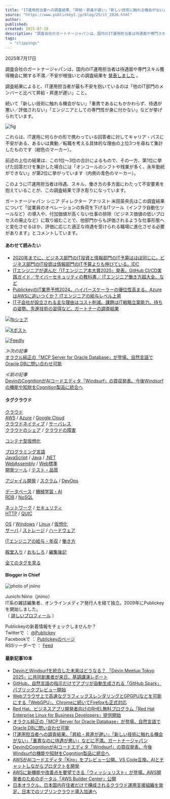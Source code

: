 ```yaml
---
title: "IT運用担当者への調査結果、「昇給・昇進が遅い」「新しい技術に触れる機会がない」「重責なのに待遇が悪い」などに不満。ガートナージャパン"
source: "https://www.publickey1.jp/blog/25/it_2026.html"
author:
published:
created: 2025-07-28
description: "調査会社のガートナージャパンは、国内のIT運用担当者は待遇面や専門スキル獲得機会に関する不満／不安が根強いとの調査結果を発表しました。 調査結果によると、IT運用担当者が最も不安を抱いているのは「他のIT部門のメンバーと比べて昇給・昇進が遅..."
tags:
  - "clippings"
---
```

2025年7月17日

  

調査会社のガートナージャパンは、国内のIT運用担当者は待遇面や専門スキル獲得機会に関する不満／不安が根強いとの調査結果を [発表しました](https://www.gartner.co.jp/ja/newsroom/press-releases/pr-20250701-itops-survey) 。

調査結果によると、IT運用担当者が最も不安を抱いているのは「他のIT部門のメンバーと比べて昇給・昇進が遅い」こと。

続いて「新しい技術に触れる機会がない」「重責であるにもかかわらず、待遇が悪い／評価されない」「エンジニアとしての専門性が身に付かない」などが挙げられています。

![fig](https://www.publickey1.jp/2025/gartner-itop202507.png)

これらは、IT運用に何らかの形で携わっている回答者に対してキャリア・パスに不安がある、あるいは異動／転職を考える具体的な理由の上位3つを尋ねて集計したものです（紺色のマーカー）。

前述の上位の結果は、この1位～3位の合計によるもので、その一方、第1位に挙げた回答だけを集計した場合には「オンコールのシフトや残業が多く、永年勤続ができない」が第2位に挙がっています（内側の青色のマーカー）。

このようにIT運用担当者は待遇、スキル、働き方の多方面にわたって不安要素を抱えていることが、この調査結果で浮き彫りになっています。

ガートナージャパン シニア ディレクター アナリスト 米田英央氏はこの調査結果について「従業員のオペレーションの負荷を下げるITツール（インフラ自動化ツールなど）の導入や、付加価値が高くない仕事の排除（ビジネス価値の低いプロセスの廃止など）に取り組むことで、他部門からも評価されるような仕事形態へと変化させるほか、評価に応じた適正な待遇を受けられる職場に進化させる必要があります」とコメントしています。

#### あわせて読みたい

- [2020年までに、ビジネス部門のIT投資と情報部門のIT予算はほぼ同じに。ビジネス部門のIT投資は情報部門のIT予算よりも伸びている。IDC](https://www.publickey1.jp/blog/17/2020ititititidc.html)
- [ITエンジニアが選んだ「ITエンジニア本大賞2025」発表。GitHub CI/CD実践ガイド／サイバーセキュリティの教科書／ ITエンジニア働き方超大全、など](https://www.publickey1.jp/blog/25/itit2025.html)
- [PublickeyのIT業界予想2024。ハイパースケーラーの優位性高まる、AzureはAWSに追いつくか？ ITエンジニアの給与レベル上昇](https://www.publickey1.jp/blog/24/publickeyit2024azureaws_it.html)
- [IT子会社が設立される主な理由はコスト削減。課題はIT戦略立案能力、待ちの姿勢、先進技術の習得など。ガートナーの調査結果](https://www.publickey1.jp/blog/23/itit.html)

[![fbシェア](https://www.publickey1.jp/2024/fbshare_btn.png)](http://www.facebook.com/share.php?u=https%3A%2F%2Fwww.publickey1.jp%2Fblog%2F25%2Fit_2026.html)

[![Xポスト](https://www.publickey1.jp/2024/xpost_btn.png)](https://twitter.com/intent/tweet?original_referer=https%3A%2F%2Fwww.publickey1.jp%2F&text=IT%E9%81%8B%E7%94%A8%E6%8B%85%E5%BD%93%E8%80%85%E3%81%B8%E3%81%AE%E8%AA%BF%E6%9F%BB%E7%B5%90%E6%9E%9C%E3%80%81%E3%80%8C%E6%98%87%E7%B5%A6%E3%83%BB%E6%98%87%E9%80%B2%E3%81%8C%E9%81%85%E3%81%84%E3%80%8D%E3%80%8C%E6%96%B0%E3%81%97%E3%81%84%E6%8A%80%E8%A1%93%E3%81%AB%E8%A7%A6%E3%82%8C%E3%82%8B%E6%A9%9F%E4%BC%9A%E3%81%8C%E3%81%AA%E3%81%84%E3%80%8D%E3%80%8C%E9%87%8D%E8%B2%AC%E3%81%AA%E3%81%AE%E3%81%AB%E5%BE%85%E9%81%87%E3%81%8C%E6%82%AA%E3%81%84%E3%80%8D%E3%81%AA%E3%81%A9%E3%81%AB%E4%B8%8D%E6%BA%80%E3%80%82%E3%82%AC%E3%83%BC%E3%83%88%E3%83%8A%E3%83%BC%E3%82%B8%E3%83%A3%E3%83%91%E3%83%B3%20%EF%BC%8D%20Publickey&url=https%3A%2F%2Fwww.publickey1.jp%2Fblog%2F25%2Fit_2026.html)

[![Feedly](https://www.publickey1.jp/2024/feedly_btn.png)](https://feedly.com/i/subscription/feed%2Fhttps%3A%2F%2Fwww.publickey1.jp%2Fatom.xml)

  

*≫次の記事*  
[オラクル純正の「MCP Server for Oracle Database」が登場、自然言語でOracle DBに問い合わせ可能](https://www.publickey1.jp/blog/25/mcp_server_for_oracle_databaseoracle_db.html)  
  
*≪前の記事*  
[DevinのCognitionがAIコードエディタ「Windsurf」の買収発表。今後Windsurfの機能や知財をCognition製品に統合へ](https://www.publickey1.jp/blog/25/devincognitionaiwindsurfwindsurfcognition.html)

  
  

#### タグクラウド

[クラウド](https://www.publickey1.jp/cloud/)  
[AWS](https://www.publickey1.jp/cloud/aws/) / [Azure](https://www.publickey1.jp/cloud/microsoft-azure/) / [Google Cloud](https://www.publickey1.jp/cloud/google-cloud/)  
[クラウドネイティブ](https://www.publickey1.jp/cloud/cloud-native/) / [サーバレス](https://www.publickey1.jp/cloud/serverless/)  
[クラウドのシェア](https://www.publickey1.jp/cloud/cloud-share/) / [クラウドの障害](https://www.publickey1.jp/cloud/cloud-failure/)  

[コンテナ型仮想化](https://www.publickey1.jp/container-vm/)

[プログラミング言語](https://www.publickey1.jp/programming-lang/)  
[JavaScript](https://www.publickey1.jp/programming-lang/javascript/) / [Java](https://www.publickey1.jp/programming-lang/java/) / [.NET](https://www.publickey1.jp/programming-lang/net/)  
[WebAssembly](https://www.publickey1.jp/programming-lang/webassembly/) / [Web標準](https://www.publickey1.jp/programming-lang/web-standards/)  
[開発ツール](https://www.publickey1.jp/devtools/) / [テスト・品質](https://www.publickey1.jp/devtools/software-test/)

[アジャイル開発](https://www.publickey1.jp/devops/agile/) / [スクラム](https://www.publickey1.jp/devops/scrum/) / [DevOps](https://www.publickey1.jp/devops/)

[データベース](https://www.publickey1.jp/database/) / [機械学習・AI](https://www.publickey1.jp/database/machine-learning-ai)  
[RDB](https://www.publickey1.jp/database/rdb/) / [NoSQL](https://www.publickey1.jp/database/nosql/)  

[ネットワーク](https://www.publickey1.jp/network/) / [セキュリティ](https://www.publickey1.jp/network/security)  
[HTTP](https://www.publickey1.jp/network/http/) / [QUIC](https://www.publickey1.jp/network/quic/)

[OS](https://www.publickey1.jp/os) / [Windows](https://www.publickey1.jp/os/windows) / [Linux](https://www.publickey1.jp/os/linux) / [仮想化](https://www.publickey1.jp/os/vm)  
[サーバ](https://www.publickey1.jp/hardware/server/) / [ストレージ](https://www.publickey1.jp/hardware/storage/) / [ハードウェア](https://www.publickey1.jp/hardware/)

[ITエンジニアの給与・年収](https://www.publickey1.jp/trends/payment/) / [働き方](https://www.publickey1.jp/trends/workstyle/)

[殿堂入り](https://www.publickey1.jp/after-words/recommend/) / [おもしろ](https://www.publickey1.jp/after-words/funny) / [編集後記](https://www.publickey1.jp/after-words/)

[全てのタグを見る](https://www.publickey1.jp/tags.html)

#### Blogger in Chief

![photo of jniino](https://www.publickey1.jp/images/profile.jpg)

Junichi Niino（jniino）  
IT系の雑誌編集者、オンラインメディア発行人を経て独立。2009年にPublickeyを開始しました。  
（ [詳しいプロフィール](https://www.publickey1.jp/about-us.html) ）

Publickeyの新着情報をチェックしませんか？  
Twitterで ： [@Publickey](https://twitter.com/publickey/)  
Facebookで ： [Publickeyのページ](https://www.facebook.com/publickey/)  
RSSリーダーで ： [Feed](https://www.publickey1.jp/atom.xml)  

#### 最新記事10本

- [DevinとWindsurfを統合した未来はどうなる？ 「Devin Meetup Tokyo 2025」に共同創業者が来日、基調講演レポート](https://www.publickey1.jp/blog/25/devinwindsurf_devin_meetup_tokyo_2025.html)
- [GitHub、自然言語の指示だけでアプリが自動生成される「GitHub Spark」パブリックプレビュー開始](https://www.publickey1.jp/blog/25/githubgithub_spark_1.html)
- [Webブラウザ上で高速なグラフィックスレンダリングとGPGPUなどを可能にする「WebGPU」、Chromeに続いてFirefoxも正式対応](https://www.publickey1.jp/blog/25/webgpgpuwebgpuchromefirefox.html)
- [Red Hat、ビジネスアプリ開発者向けのRHEL無料プログラム「Red Hat Enterprise Linux for Business Developers」提供開始](https://www.publickey1.jp/blog/25/red_hatrhelred_hat_enterprise_linux_for_business_developers.html)
- [オラクル純正の「MCP Server for Oracle Database」が登場、自然言語でOracle DBに問い合わせ可能](https://www.publickey1.jp/blog/25/mcp_server_for_oracle_databaseoracle_db.html)
- [IT運用担当者への調査結果、「昇給・昇進が遅い」「新しい技術に触れる機会がない」「重責なのに待遇が悪い」などに不満。ガートナージャパン](https://www.publickey1.jp/blog/25/it_2026.html)
- [DevinのCognitionがAIコードエディタ「Windsurf」の買収発表。今後Windsurfの機能や知財をCognition製品に統合へ](https://www.publickey1.jp/blog/25/devincognitionaiwindsurfwindsurfcognition.html)
- [AWSがAIコードエディタ「Kiro」をプレビュー公開、VS Code互換。AIとチャットしながらプロダクトを開発](https://www.publickey1.jp/blog/25/awsaikirovs_codeai.html)
- [AWSに新機能や改善点を要望できる「ウィッシュリスト」が登場。AWS開発者のためのポータル「AWS Builder Center」公開](https://www.publickey1.jp/blog/25/awsawsaws_builder_center.html)
- [日本オラクル、日本国内在住者だけで構成されるクラウド運用支援組織を発足、日本でのソブリンクラウド導入加速へ](https://www.publickey1.jp/blog/25/post_306.html)